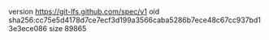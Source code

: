 version https://git-lfs.github.com/spec/v1
oid sha256:cc75e5d4178d7ce7ecf3d199a3566caba5286b7ece48c67cc937bd13e3ece086
size 89865
